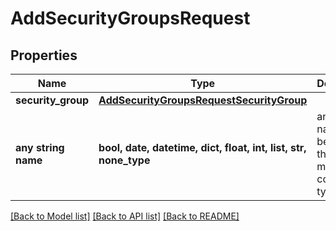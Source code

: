 # AddSecurityGroupsRequest


## Properties
Name | Type | Description | Notes
------------ | ------------- | ------------- | -------------
**security_group** | [**AddSecurityGroupsRequestSecurityGroup**](AddSecurityGroupsRequestSecurityGroup.md) |  | 
**any string name** | **bool, date, datetime, dict, float, int, list, str, none_type** | any string name can be used but the value must be the correct type | [optional]

[[Back to Model list]](../README.md#documentation-for-models) [[Back to API list]](../README.md#documentation-for-api-endpoints) [[Back to README]](../README.md)


